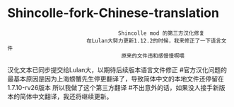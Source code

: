# Shincolle-fork-Chinese-translation
                                       Shincolle mod 的第三方汉化修复
                             在Lulan大努力更新1.12.2的时候，我来修正了一下语言文件
                                        原来的文件违和感慢慢啊喂
汉化文本已同步提交给Lulan大，以期待后续版本语言文件修正
                               #官方汉化问题的最基本原因是因为上海螃蟹先生停更翻译了，导致简体中文的本地文件还停留在1.7.10-rv26版本
                                           所以我做了这个第三方翻译
                                #不出意外的话，如果没人接手新版本的简体中文翻译，我还将继续更新。

